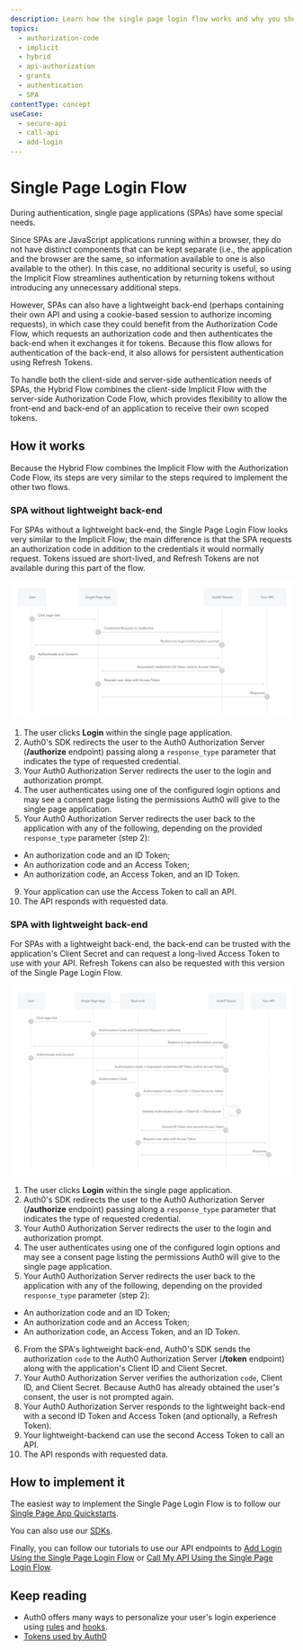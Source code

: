 ```yaml
---
description: Learn how the single page login flow works and why you should use it for single page apps (SPAs).
topics:
  - authorization-code
  - implicit
  - hybrid
  - api-authorization
  - grants
  - authentication
  - SPA
contentType: concept
useCase:
  - secure-api
  - call-api
  - add-login
---
```

# Single Page Login Flow

During authentication, single page applications (SPAs) have some special needs.

Since SPAs are JavaScript applications running within a browser, they do not have distinct components that can be kept separate (i.e., the application and the browser are the same, so information available to one is also available to the other). In this case, no additional security is useful, so using the Implicit Flow streamlines authentication by returning tokens without introducing any unnecessary additional steps.

However, SPAs can also have a lightweight back-end (perhaps containing their own API and using a cookie-based session to authorize incoming requests), in which case they could benefit from the Authorization Code Flow, which requests an authorization code and then authenticates the back-end when it exchanges it for tokens. Because this flow allows for authentication of the back-end, it also allows for persistent authentication using Refresh Tokens.

To handle both the client-side and server-side authentication needs of SPAs, the Hybrid Flow combines the client-side Implicit Flow with the server-side Authorization Code Flow, which provides flexibility to allow the front-end and back-end of an application to receive their own scoped tokens.


## How it works

Because the Hybrid Flow combines the Implicit Flow with the Authorization Code Flow, its steps are very similar to the steps required to implement the other two flows.

### SPA without lightweight back-end

For SPAs without a lightweight back-end, the Single Page Login Flow looks very similar to the Implicit Flow; the main difference is that the SPA requests an authorization code in addition to the credentials it would normally request. Tokens issued are short-lived, and Refresh Tokens are not available during this part of the flow.

![Single Page Login Flow Authentication Sequence](/media/articles/flows/concepts/auth-sequence-single-page-login-flow-without-backend.png)

1. The user clicks **Login** within the single page application.
2. Auth0's SDK redirects the user to the Auth0 Authorization Server (**/authorize** endpoint) passing along a `response_type` parameter that indicates the type of requested credential.
3. Your Auth0 Authorization Server redirects the user to the login and authorization prompt.
4. The user authenticates using one of the configured login options and may see a consent page listing the permissions Auth0 will give to the single page application.
5. Your Auth0 Authorization Server redirects the user back to the application with any of the following, depending on the provided `response_type` parameter (step 2):
* An authorization code and an ID Token;
* An authorization code and an Access Token;
* An authorization code, an Access Token, and an ID Token.
9. Your application can use the Access Token to call an API.
10. The API responds with requested data.


### SPA with lightweight back-end

For SPAs with a lightweight back-end, the back-end can be trusted with the application's Client Secret and can request a long-lived Access Token to use with your API. Refresh Tokens can also be requested with this version of the Single Page Login Flow.

![Single Page Login Flow Authentication Sequence](/media/articles/flows/concepts/auth-sequence-single-page-login-flow-with-backend.png)

1. The user clicks **Login** within the single page application.
2. Auth0's SDK redirects the user to the Auth0 Authorization Server (**/authorize** endpoint) passing along a `response_type` parameter that indicates the type of requested credential.
3. Your Auth0 Authorization Server redirects the user to the login and authorization prompt.
4. The user authenticates using one of the configured login options and may see a consent page listing the permissions Auth0 will give to the single page application.
5. Your Auth0 Authorization Server redirects the user back to the application with any of the following, depending on the provided `response_type` parameter (step 2):
* An authorization code and an ID Token;
* An authorization code and an Access Token;
* An authorization code, an Access Token, and an ID Token.
6. From the SPA's lightweight back-end, Auth0's SDK sends the authorization `code` to the Auth0 Authorization Server (**/token** endpoint) along with the application's Client ID and Client Secret.
7. Your Auth0 Authorization Server verifies the authorization `code`, Client ID, and Client Secret. Because Auth0 has already obtained the user's consent, the user is not prompted again.
8. Your Auth0 Authorization Server responds to the lightweight back-end with a second ID Token and Access Token (and optionally, a Refresh Token).
9. Your lightweight-backend can use the second Access Token to call an API.
10. The API responds with requested data.


## How to implement it

The easiest way to implement the Single Page Login Flow is to follow our [Single Page App Quickstarts](/quickstart/spa).

You can also use our [SDKs](/libraries).

Finally, you can follow our tutorials to use our API endpoints to [Add Login Using the Single Page Login Flow](/flows/guides/single-page-login-flow/add-login-using-single-page-login-flow) or [Call My API Using the Single Page Login Flow](/flows/guides/single-page-login-flow/call-api-using-single-page-login-flow).

## Keep reading

- Auth0 offers many ways to personalize your user's login experience using [rules](/rules) and [hooks](/hooks).
- [Tokens used by Auth0](/tokens)
